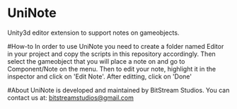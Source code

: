 # UniNote
Unity3d editor extension to support notes on gameobjects.

#How-to
In order to use UniNote you need to create a folder named Editor in your project and copy the scripts in this repository accordingly. Then select the gameobject that you will place a note on and go to Component/Note on the menu. Then to edit your note, highlight it in the inspector and click on 'Edit Note'. After editting, click on 'Done'

#About
UniNote is developed and maintained by BitStream Studios. You can contact us at:
bitstreamstudios@gmail.com
